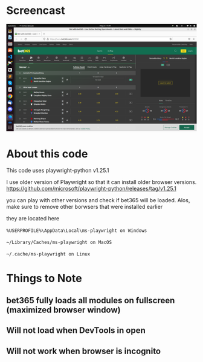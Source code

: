 # Screencast
[![Watch the video](./Screenshot.png)](./bet365_browser_Screencast.webm)

# About this code

This code uses playwright-python v1.25.1

I use older version of Playwright so that it can install older browser versions.
https://github.com/microsoft/playwright-python/releases/tag/v1.25.1

you can play with other versions and check if bet365 will be loaded.
Alos, make sure to remove other borwsers that were installed earlier

they are located here

`%USERPROFILE%\AppData\Local\ms-playwright on Windows`

`~/Library/Caches/ms-playwright on MacOS`

`~/.cache/ms-playwright on Linux`

# Things to Note
## bet365 fully loads all modules  on fullscreen (maximized browser window)
## Will not load when DevTools in open
## Will not work when browser is incognito